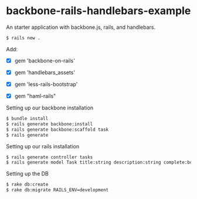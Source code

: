 backbone-rails-handlebars-example
=================================

An starter application with backbone.js, rails, and handlebars. 

```sh
$ rails new .
```

Add:
- [x] gem 'backbone-on-rails'
- [x] gem 'handlebars_assets'
- [x] gem 'less-rails-bootstrap'
- [x] gem "haml-rails"


Setting up our backbone installation

```sh
$ bundle install
$ rails generate backbone:install
$ rails generate backbone:scaffold task
$ rails generate
```

Setting up our rails installation

```sh
$ rails generate controller tasks
$ rails generate model Task title:string description:string complete:boolean
```

Setting up the DB
```sh
$ rake db:create
$ rake db:migrate RAILS_ENV=development
```